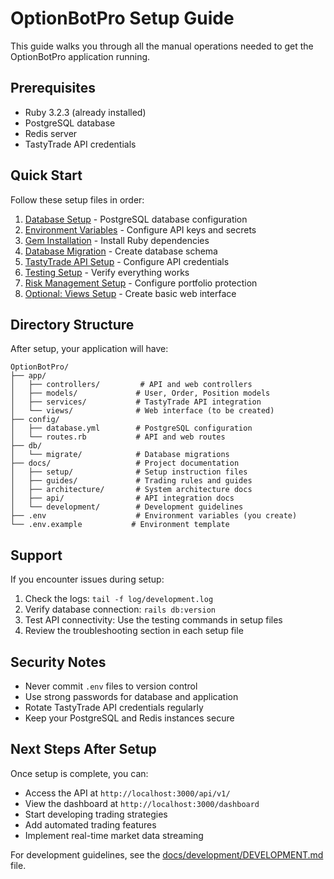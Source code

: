 # OptionBotPro Setup Guide

This guide walks you through all the manual operations needed to get the OptionBotPro application running.

## Prerequisites

- Ruby 3.2.3 (already installed)
- PostgreSQL database
- Redis server
- TastyTrade API credentials

## Quick Start

Follow these setup files in order:

1. [Database Setup](./docs/setup/01-database-setup.md) - PostgreSQL database configuration
2. [Environment Variables](./docs/setup/02-environment-setup.md) - Configure API keys and secrets
3. [Gem Installation](./docs/setup/03-gem-installation.md) - Install Ruby dependencies
4. [Database Migration](./docs/setup/04-database-migration.md) - Create database schema
5. [TastyTrade API Setup](./docs/setup/05-tastytrade-setup.md) - Configure API credentials
6. [Testing Setup](./docs/setup/06-testing-setup.md) - Verify everything works
7. [Risk Management Setup](./docs/setup/08-risk-management-setup.md) - Configure portfolio protection
8. [Optional: Views Setup](./docs/setup/07-views-setup.md) - Create basic web interface

## Directory Structure

After setup, your application will have:

```
OptionBotPro/
├── app/
│   ├── controllers/         # API and web controllers
│   ├── models/             # User, Order, Position models
│   ├── services/           # TastyTrade API integration
│   └── views/              # Web interface (to be created)
├── config/
│   ├── database.yml        # PostgreSQL configuration
│   └── routes.rb           # API and web routes
├── db/
│   └── migrate/            # Database migrations
├── docs/                   # Project documentation
│   ├── setup/              # Setup instruction files
│   ├── guides/             # Trading rules and guides
│   ├── architecture/       # System architecture docs
│   ├── api/                # API integration docs
│   └── development/        # Development guidelines
├── .env                    # Environment variables (you create)
└── .env.example           # Environment template
```

## Support

If you encounter issues during setup:

1. Check the logs: `tail -f log/development.log`
2. Verify database connection: `rails db:version`
3. Test API connectivity: Use the testing commands in setup files
4. Review the troubleshooting section in each setup file

## Security Notes

- Never commit `.env` files to version control
- Use strong passwords for database and application
- Rotate TastyTrade API credentials regularly
- Keep your PostgreSQL and Redis instances secure

## Next Steps After Setup

Once setup is complete, you can:

- Access the API at `http://localhost:3000/api/v1/`
- View the dashboard at `http://localhost:3000/dashboard`
- Start developing trading strategies
- Add automated trading features
- Implement real-time market data streaming

For development guidelines, see the [docs/development/DEVELOPMENT.md](./docs/development/DEVELOPMENT.md) file.